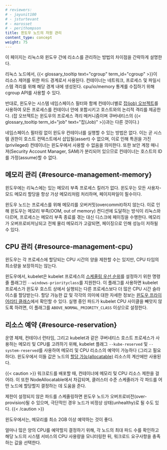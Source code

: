 ```yaml
---
# reviewers:
# - jayunit100
# - jsturtevant
# - marosset
# - perithompson
title: 윈도우 노드의 자원 관리
content_type: concept
weight: 75
---
```


<!-- overview -->

이 페이지는 리눅스와 윈도우 간에 리소스를 관리하는 방법의 차이점을 간략하게 설명한다.

<!-- body -->

리눅스 노드에서, {{< glossary_tooltip text="cgroup" term_id="cgroup" >}}이 
리소스 제어를 위한 파드 경계로서 사용된다. 
컨테이너는 네트워크, 프로세스 및 파일시스템 격리를 위해 해당 경계 내에 생성된다. 
cpu/io/memory 통계를 수집하기 위해 cgroup API를 사용할 수 있다.

반대로, 윈도우는 시스템 네임스페이스 필터와 함께 
컨테이너별로 [잡(job) 오브젝트](https://docs.microsoft.com/windows/win32/procthread/job-objects)를 사용하여 
모든 프로세스를 컨테이너 안에 포함시키고 호스트와의 논리적 격리를 제공한다.
(잡 오브젝트는 윈도우의 프로세스 격리 메커니즘이며 
쿠버네티스의 {{< glossary_tooltip term_id="job" text="잡(Job)" >}}과는 다른 것이다.)

네임스페이스 필터링 없이 윈도우 컨테이너를 실행할 수 있는 방법은 없다. 
이는 곧 시스템 권한이 호스트 컨텍스트에서 삽입될(assert) 수 없으며, 
이로 인해 특권을 가진(privileged) 컨테이너는 윈도우에서 사용할 수 없음을 의미한다. 
또한 보안 계정 매니져(Security Account Manager, SAM)가 분리되어 있으므로 
컨테이너는 호스트의 ID를 가정(assume)할 수 없다.

## 메모리 관리 {#resource-management-memory}

윈도우에는 리눅스에는 있는 메모리 부족 프로세스 킬러가 없다. 
윈도우는 모든 사용자-모드 메모리 할당을 항상 가상 메모리처럼 처리하며, 페이지파일이 필수이다.

윈도우 노드는 프로세스를 위해 메모리를 오버커밋(overcommit)하지 않는다. 
이로 인해 윈도우는 메모리 부족(OOM, out of memory) 컨디션에 도달하는 방식이 리눅스와 다르며, 
프로세스는 메모리 부족 종료를 겪는 대신 디스크에 페이징을 수행한다. 
메모리가 오버프로비저닝되고 전체 물리 메모리가 고갈되면, 
페이징으로 인해 성능이 저하될 수 있다.

## CPU 관리 {#resource-management-cpu}

윈도우는 각 프로세스에 할당되는 CPU 시간의 양을 제한할 수는 있지만, 
CPU 타임의 최소량을 보장하지는 않는다.

윈도우에서, kubelet은 kubelet 프로세스의 
[스케줄링 우선 순위](https://docs.microsoft.com/windows/win32/procthread/scheduling-priorities)를 설정하기 위한 명령줄 플래그인 
`--windows-priorityclass`를 지원한다. 
이 플래그를 사용하면 kubelet 프로세스가 윈도우 호스트 상에서 실행되는 다른 프로세스보다 더 많은 CPU 시간 슬라이스를 할당받는다. 
할당 가능한 값 및 각각의 의미에 대한 자세한 정보는 
[윈도우 프라이어리티 클래스](https://docs.microsoft.com/en-us/windows/win32/procthread/scheduling-priorities#priority-class)에서 확인할 수 있다. 
실행 중인 파드가 kubelet CPU 사이클을 빼앗지 않도록 하려면, 이 플래그를 `ABOVE_NORMAL_PRIORITY_CLASS` 이상으로 설정한다.

## 리소스 예약 {#resource-reservation}

운영 체제, 컨테이너 런타임, 그리고 kubelet과 같은 쿠버네티스 호스트 프로세스가 사용하는 메모리 및 CPU를 고려하기 위해, 
kubelet 플래그 `--kube-reserved` 및 `--system-reserved`를 사용하여 
메모리 및 CPU 리소스의 예약이 가능하다 (그리고 필요하다). 
윈도우에서 이들 값은 노드의 
[할당 가능(allocatable)](/docs/tasks/administer-cluster/reserve-compute-resources/#node-allocatable) 리소스의 계산에만 사용된다.

{{< caution >}}
워크로드를 배포할 때, 컨테이너에 메모리 및 CPU 리소스 제한을 걸어라. 
이 또한 NodeAllocatable에서 차감되며, 클러스터 수준 스케줄러가 각 파드를 어떤 노드에 할당할지 결정하는 데 도움을 준다.

제한이 설정되지 않은 파드를 스케줄링하면 윈도우 노드가 오버프로비전(over-provision)될 수 있으며, 
극단적인 경우 노드가 비정상 상태(unhealthy)로 될 수도 있다.
{{< /caution >}}

윈도우에서는, 메모리를 최소 2GB 이상 예약하는 것이 좋다.

얼마나 많은 양의 CPU를 예약할지 결정하기 위해, 
각 노드의 최대 파드 수를 확인하고 해당 노드의 시스템 서비스의 CPU 사용량을 모니터링한 뒤, 
워크로드 요구사항을 충족하는 값을 선택한다.
